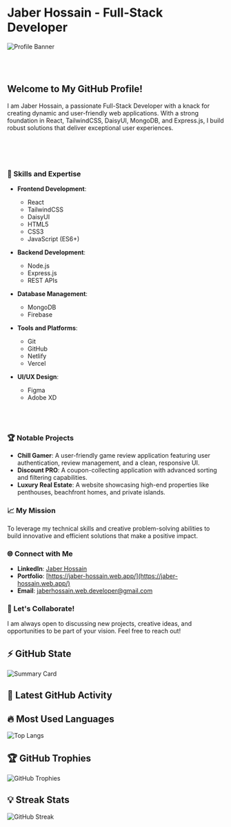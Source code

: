 # Jaber Hossain - Full-Stack Developer

![Profile Banner](https://your-image-link-here.com/banner.png)

<br>
<br>

## Welcome to My GitHub Profile!

I am Jaber Hossain, a passionate Full-Stack Developer with a knack for creating dynamic and user-friendly web applications. With a strong foundation in React, TailwindCSS, DaisyUI, MongoDB, and Express.js, I build robust solutions that deliver exceptional user experiences.

<br>
<br>
<br>


### 🌟 Skills and Expertise
- **Frontend Development**: 
  - React
  - TailwindCSS
  - DaisyUI
  - HTML5
  - CSS3
  - JavaScript (ES6+)
- **Backend Development**: 
  - Node.js
  - Express.js
  - REST APIs
- **Database Management**: 
  - MongoDB
  - Firebase
- **Tools and Platforms**: 
  - Git
  - GitHub
  - Netlify
  - Vercel
- **UI/UX Design**: 
  - Figma
  - Adobe XD
 

  <br>
  <br>
  <br>

### 🏆 Notable Projects
- **Chill Gamer**: A user-friendly game review application featuring user authentication, review management, and a clean, responsive UI.
- **Discount PRO**: A coupon-collecting application with advanced sorting and filtering capabilities.
- **Luxury Real Estate**: A website showcasing high-end properties like penthouses, beachfront homes, and private islands.

### 📈 My Mission
To leverage my technical skills and creative problem-solving abilities to build innovative and efficient solutions that make a positive impact.

### 🌐 Connect with Me
- **LinkedIn**: [Jaber Hossain](https://www.linkedin.com/in/jaberhossains)
- **Portfolio**: [https://jaber-hossain.web.app/](https://jaber-hossain.web.app/)
- **Email**: [jaberhossain.web.developer@gmail.com](mailto:jaberhossain.web.developer@gmail.com)

### 🚀 Let's Collaborate!
I am always open to discussing new projects, creative ideas, and opportunities to be part of your vision. Feel free to reach out!

## ⚡ GitHub State
![Summary Card](https://github-profile-summary-cards.vercel.app/api/cards/profile-details?username=JaberHossain&theme=radical)
## 🏃 Latest GitHub Activity
<!--START_SECTION:activity-->
<!--END_SECTION:activity-->



## 🔥 Most Used Languages
![Top Langs](https://github-readme-stats.vercel.app/api/top-langs/?username=JaberHossain&layout=compact&theme=radical)

## 🏆 GitHub Trophies
![GitHub Trophies](https://github-profile-trophy.vercel.app/?username=JaberHossain&theme=gruvbox)

## 💡 Streak Stats
![GitHub Streak](https://github-readme-streak-stats.herokuapp.com/?user=JaberHossain&theme=radical)
